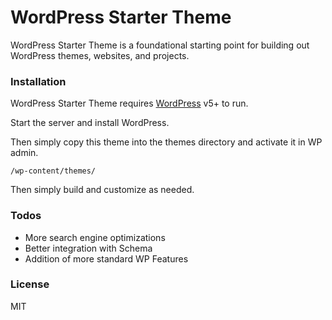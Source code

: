 # WordPress Starter Theme

WordPress Starter Theme is a foundational starting point for building out WordPress themes, websites, and projects. 

### Installation

WordPress Starter Theme requires [WordPress](https://wordpress.org/) v5+ to run.

Start the server and install WordPress.

Then simply copy this theme into the themes directory and activate it in WP admin.

```
/wp-content/themes/
```
Then simply build and customize as needed.

### Todos

 - More search engine optimizations
 - Better integration with Schema
 - Addition of more standard WP Features

### License

MIT
